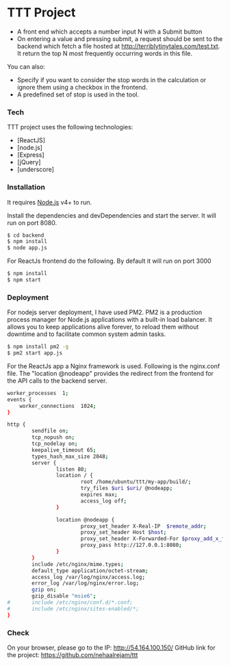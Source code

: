 # TTT Project

  - A front end which accepts a number input N with a Submit button
  - On entering a value and pressing submit, a request should be sent to the backend which fetch a file hosted at http://terriblytinytales.com/test.txt. It return the top N most frequently occurring words in this file.


You can also:
  - Specify if you want to consider the stop words in the calculation or ignore them using a checkbox in the frontend.
  - A predefined set of stop is used in the tool.

### Tech

TTT project uses the following technologies:

* [ReactJS] 
* [node.js] 
* [Express] 
* [jQuery] 
* [underscore] 

### Installation

It requires [Node.js](https://nodejs.org/) v4+ to run.

Install the dependencies and devDependencies and start the server. It will run on port 8080.

```sh
$ cd backend
$ npm install 
$ node app.js
```

For ReactJs frontend do the following. By default it will run on port 3000

```sh
$ npm install 
$ npm start
```

### Deployment

For nodejs server deployment, I have used PM2. PM2 is a production process manager for Node.js applications with a built-in load balancer. It allows you to keep applications alive forever, to reload them without downtime and to facilitate common system admin tasks.

```sh
$ npm install pm2 -g
$ pm2 start app.js
```

For the ReactJs app a Nginx framework is used.
Following is the nginx.conf file.
The "location @nodeapp" provides the redirect from the frontend for the API calls to the backend server.
```sh
worker_processes  1;
events {
    worker_connections  1024;
}

http {
        sendfile on;
        tcp_nopush on;
        tcp_nodelay on;
        keepalive_timeout 65;
        types_hash_max_size 2048;
        server {
                listen 80;
                location / {
                        root /home/ubuntu/ttt/my-app/build/;
                        try_files $uri $uri/ @nodeapp;
                        expires max;
                        access_log off;
                }

                location @nodeapp {
                        proxy_set_header X-Real-IP  $remote_addr;
                        proxy_set_header Host $host;
                        proxy_set_header X-Forwarded-For $proxy_add_x_forwarded_for;
                        proxy_pass http://127.0.0.1:8080;
                }
        }
        include /etc/nginx/mime.types;
        default_type application/octet-stream;
        access_log /var/log/nginx/access.log;
        error_log /var/log/nginx/error.log;
        gzip on;
        gzip_disable "msie6";
#       include /etc/nginx/conf.d/*.conf;
#       include /etc/nginx/sites-enabled/*;
}
```

### Check

On your browser, please go to the IP: http://54.164.100.150/
GitHub link for the project: https://github.com/nehaalrejam/ttt
